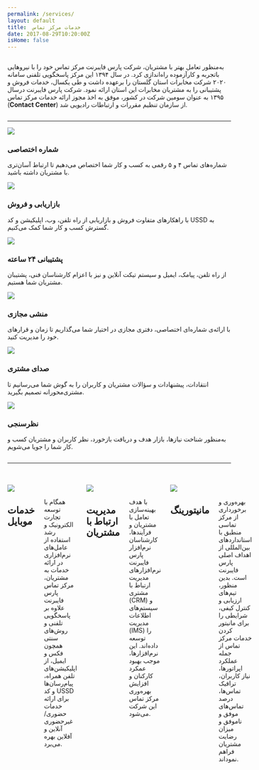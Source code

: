 ```yaml
---
permalink: /services/
layout: default
title:  خدمات مرکز تماس
date: 2017-08-29T10:20:00Z
isHome: false
---
```

<div class="row columns">
    <p>به‌منظور تعامل بهتر با مشتریان، شرکت پارس فایبرنت مرکز تماس خود را با نیروهایی باتجربه و کارآزموده راه‌اندازی کرد. در سال ۱۳۹۴ این مرکز پاسخگویی تلفنی سامانه ۲۰۲۰ شرکت مخابرات استان گلستان را برعهده داشت و طی یکسال، خدمات فروش و پشتیبانی را به مشتریان مخابرات این استان ارائه نمود. شرکت پارس فایبرنت درسال ۱۳۹۵ به عنوان سومین شرکت در کشور، موفق به اخذ مجوز ارائه خدمات مرکز تماس (<strong>Contact Center</strong>) از سازمان تنظیم مقررات و ارتباطات رادیویی شد.</p>
</div>

<div class="row column"><hr class="dotted"></div>

<div class="row small-up-1 medium-up-2 large-up-3 text-center services-callouts">
    <div class="column column-block service-mascot">
        <img src="../assets/img/specific-number.svg">
        <h3 class="feature-block-header">شماره اختصاصی</h3>
        <p>شماره‌های تماس ۴ و ۵ رقمی به کسب و کار شما اختصاص می‌دهیم تا ارتباط آسان‌تری با مشتریان داشته باشید.</p>
    </div>
    <div class="column column-block service-mascot">
        <img src="../assets/img/marketing-sales.svg">
        <h3 class="feature-block-header">بازاریابی و فروش</h3>
        <p>با راهکارهای متفاوت فروش و بازاریابی از راه تلفن، وب، اپلیکیشن و کد USSD به گسترش کسب و کار شما کمک می‌کنیم.</p>
    </div>
    <div class="column column-block service-mascot">
        <img src="../assets/img/support.svg">
        <h3 class="feature-block-header">پشتیبانی ۲۴ ساعته</h3>
        <p>از راه تلفن، پیامک، ایمیل و سیستم تیکت آنلاین و نیز با اعزام کارشناسان فنی، پشتیبان مشتریان شما هستیم.</p>
    </div>
    <div class="column column-block service-mascot">
        <img src="../assets/img/virtual-assistant.svg">
        <h3 class="feature-block-header">منشی مجازی</h3>
        <p>با ارائه‌ی شماره‌ای اختصاصی، دفتری مجازی در اختیار شما می‌گذاریم تا زمان و قرارهای خود را مدیریت کنید.</p>
    </div>
    <div class="column column-block service-mascot">
        <img src="../assets/img/customer-voice.svg">
        <h3 class="feature-block-header">صدای مشتری</h3>
        <p>انتقادات،‌ پیشنهادات و سؤالات مشتریان و کاربران را به گوش شما می‌رسانیم تا مشتری‌محورانه تصمیم بگیرید.</p>
    </div>
    <div class="column column-block service-mascot">
        <img src="../assets/img/survey.svg">
        <h3 class="feature-block-header">نظرسنجی</h3>
        <p>به‌منظور شناخت نیازها، بازار هدف و دریافت بازخورد، نظر کاربران و مشتریان کسب و کار شما را جویا می‌شویم.</p>
    </div>
</div>

<div class="row column"><hr class="dotted"><br><br></div>

<div class="row services-callouts">
    <div class="medium-10 columns medium-centered">
        <div class="large-feature">
            <div class="row">
                <div class="medium-3 medium-push-8 columns">
                    <img src="http://foundation.zurb.com/assets/img/learn/features/customizable-sass-grid.svg">
                </div>
                <div class="medium-6 medium-pull-4 columns">
                    <h2 class="large-feature-header">خدمات موبایل</h2>
                    <!-- <h4 class="subheader">لورم ایپسوم متن ساختگی با تولید سادگی</h4> -->
                    <p>همگام با توسعه تجارت الکترونیک و رشد استفاده از عامل‌های نرم‌افزاری در ارائه خدمات به مشتریان، مرکز تماس پارس فایبرنت علاوه بر پاسخگویی تلفنی و روش‌های سنتی همچون فکس و ایمیل، از اپلیکیشن‌های تلفن همراه، پیام‌رسان‌ها و کد USSD برای ارائه‌ خدمات حضوری/غیرحضوری آنلاین و آفلاین بهره می‌برد.</p>
                </div>
            </div>
        </div>
        <div class="large-feature">
            <div class="row">
                <div class="medium-3 medium-offset-2 columns">
                    <img src="http://foundation.zurb.com/assets/img/learn/features/svgs/motion-ui.svg">
                </div>
                <div class="medium-6 end columns">
                    <h2 class="large-feature-header">مدیریت ارتباط با مشتریان</h2>
                    <!-- <h4 class="subheader">فراوان جامعه و متخصصان را می طلبد تا با نرم افزارها شناخت</h4> -->
                    <p>با هدف بهینه‌سازی تعامل با مشتریان و فرآیندها، کارشناسان نرم‌افزار پارس فایبرنت نرم‌افزارهای مدیریت ارتباط با مشتری (CRM) و سیستم‌های اطلاعات مدیریت (IMS) را توسعه داده‌اند. این نرم‌افزارها، موجب بهبود عمکرد کارکنان و افزایش بهره‌وری مرکز تماس این شرکت می‌شود.</p>
                </div>
            </div>
        </div>
        <div class="large-feature">
            <div class="row">
                <div class="medium-3 medium-push-8 columns">
                    <img src="http://foundation.zurb.com/assets/img/learn/features/svgs/fewer-overrides.svg">
                </div>
                <div class="medium-6 medium-pull-4 columns">
                    <h2 class="large-feature-header">مانیتورینگ</h2>
                    <!-- <h4 class="subheader">متخصصان را می طلبد تا با نرم افزارها شناخت</h4> -->
                    <p>بهره‌وری و برخورداری از مرکز تماسی منطبق با استانداردهای بین‌المللی از اهداف اصلی پارس فایبرنت است. بدین منظور، تیم‌های ارزیابی و کنترل کیفی، شرایطی را برای مانیتور کردن خدمات مرکز تماس از جمله عملکرد اپراتورها، نیاز کاربران، ترافیک تماس‌ها، درصد تماس‌های موفق و ناموفق و میزان رضایت مشتریان فراهم نمود‌اند.</p>
                </div>
            </div>
        </div>
    </div>
</div>